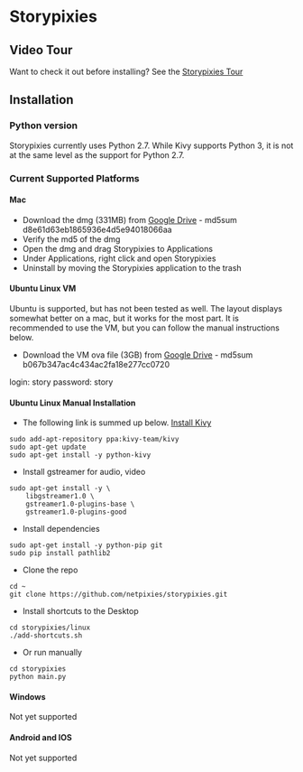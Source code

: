 # Storypixies

## Video Tour
Want to check it out before installing? See the [Storypixies Tour](https://youtu.be/kmsz7FFOG1o)

## Installation

### Python version

Storypixies currently uses Python 2.7. While Kivy supports Python 3, it is not at the same level as the support for Python 2.7.

### Current Supported Platforms
#### Mac

- Download the dmg (331MB) from [Google Drive](https://drive.google.com/open?id=1m6WMrFLurgOJdwwa2RJ3AjCDORFY7evU) - md5sum d8e61d63eb1865936e4d5e94018066aa
- Verify the md5 of the dmg
- Open the dmg and drag Storypixies to Applications
- Under Applications, right click and open Storypixies
- Uninstall by moving the Storypixies application to the trash

#### Ubuntu Linux VM
Ubuntu is supported, but has not been tested as well. The layout displays somewhat better on a mac, but it works for the most part. It is recommended to use the VM, but you can follow the manual instructions below.

- Download the VM ova file (3GB) from [Google Drive](https://drive.google.com/open?id=1pVDeZFWOT3kQ4RM4aEWun028vkhS9V5O) - md5sum b067b347ac4c434ac2fa18e277cc0720

login: story
password: story

#### Ubuntu Linux Manual Installation
- The following link is summed up below. [Install Kivy](https://kivy.org/doc/stable/installation/installation-linux.html)

```
sudo add-apt-repository ppa:kivy-team/kivy
sudo apt-get update
sudo apt-get install -y python-kivy
```
- Install gstreamer for audio, video

```
sudo apt-get install -y \
    libgstreamer1.0 \
    gstreamer1.0-plugins-base \
    gstreamer1.0-plugins-good
```
- Install dependencies

```
sudo apt-get install -y python-pip git
sudo pip install pathlib2
```

- Clone the repo

```
cd ~
git clone https://github.com/netpixies/storypixies.git
```

- Install shortcuts to the Desktop

```
cd storypixies/linux
./add-shortcuts.sh
```

- Or run manually

```
cd storypixies
python main.py
```

#### Windows
Not yet supported

#### Android and IOS
Not yet supported
